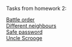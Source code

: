 Tasks from homework 2:

[Battle order](./battle-order)<br/>
[Different neighbours](./different-neighbours)<br/>
[Safe password](./safe-password)<br/>
[Uncle Scrooge](./uncle-scrooge)
